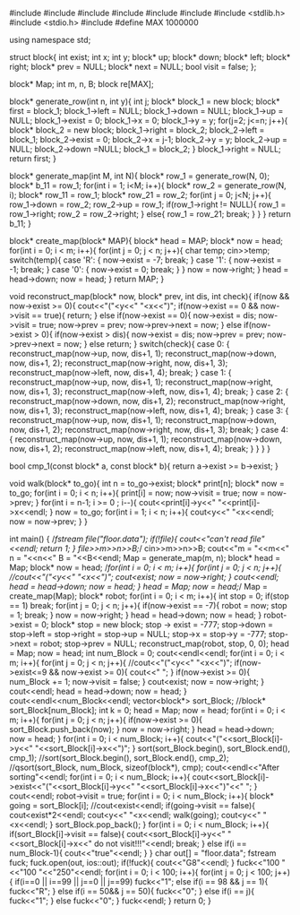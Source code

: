 #include <iostream>
#include <fstream>
#include <algorithm>
#include <cmath>
#include <stack>
#include <queue>
#include <stdlib.h>
#include <stdio.h>
#include <vector>
#define MAX 1000000

using namespace std;

struct block{
    int exist;
    int x;
    int y;
    block* up;
    block* down;
    block* left;
    block* right;
    block* prev = NULL;
    block* next = NULL;
    bool visit = false;
};

block* Map;
int m, n, B;
block re[MAX];

block* generate_row(int n, int y){
    int j;
    block* block_1 = new block;
    block* first = block_1;
    block_1->left = NULL;
    block_1->down = NULL;
    block_1->up = NULL;
    block_1->exist = 0;
    block_1->x = 0;
    block_1->y = y;
    for(j=2; j<=n; j++){
        block* block_2 = new block;
        block_1->right = block_2;
        block_2->left = block_1;
        block_2->exist = 0;
        block_2->x = j-1;
        block_2->y = y;
        block_2->up = NULL;
        block_2->down =NULL;
        block_1 = block_2;
    }
    block_1->right = NULL;
    return first;
}

block* generate_map(int M, int N){
    block* row_1 = generate_row(N, 0);
    block* b_11 = row_1;
    for(int i = 1; i<M; i++){
        block* row_2 = generate_row(N, i);
        block* row_11 = row_1;
        block* row_21 = row_2;
        for(int j = 0; j<N; j++){
            row_1->down = row_2;
            row_2->up = row_1;
            if(row_1->right != NULL){
                row_1 = row_1->right;
                row_2 = row_2->right;
            }
            else{
                row_1 = row_21;
                break;
            }
        }
    }
    return b_11;
}

block* create_map(block* MAP){
    block* head = MAP;
    block* now = head;
    for(int i = 0; i < m; i++){
        for(int j = 0; j < n; j++){
            char temp;
            cin>>temp;
            switch(temp){
            case 'R':
                {
                    now->exist = -7;
                    break;
                }
            case '1':
                {
                    now->exist = -1;
                    break;
                }
            case '0':
                {
                    now->exist = 0;
                    break;
                }
            }
            now = now->right;
        }
        head = head->down;
        now = head;
    }
    return MAP;
}

void reconstruct_map(block* now, block* prev, int dis, int check){
    if(now && now->exist >= 0){
        cout<<"("<<now->y<<" "<<now->x<<")";
        if(now->exist == 0 && now->visit == true){
            return;
        }
        else if(now->exist == 0){
            now->exist = dis;
            now->visit = true;
            now->prev = prev;
            now->prev->next = now;
        }
        else if(now->exist > 0){
            if(now->exist > dis){
                now->exist = dis;
                now->prev = prev;
                now->prev->next = now;
            }
            else
                return;
        }
        switch(check){
        case 0:
            {
                reconstruct_map(now->up, now, dis+1, 1);
                reconstruct_map(now->down, now, dis+1, 2);
                reconstruct_map(now->right, now, dis+1, 3);
                reconstruct_map(now->left, now, dis+1, 4);
                break;
            }
        case 1:
            {
                reconstruct_map(now->up, now, dis+1, 1);
                reconstruct_map(now->right, now, dis+1, 3);
                reconstruct_map(now->left, now, dis+1, 4);
                break;
            }
        case 2:
            {
                reconstruct_map(now->down, now, dis+1, 2);
                reconstruct_map(now->right, now, dis+1, 3);
                reconstruct_map(now->left, now, dis+1, 4);
                break;
            }
        case 3:
            {
                reconstruct_map(now->up, now, dis+1, 1);
                reconstruct_map(now->down, now, dis+1, 2);
                reconstruct_map(now->right, now, dis+1, 3);
                break;
            }
        case 4:
            {
                reconstruct_map(now->up, now, dis+1, 1);
                reconstruct_map(now->down, now, dis+1, 2);
                reconstruct_map(now->left, now, dis+1, 4);
                break;
            }
        }
    }
}

bool cmp_1(const block* a, const block* b){
    return a->exist >= b->exist;
}

void walk(block* to_go){
    int n = to_go->exist;
    block* print[n];
    block* now = to_go;
    for(int i = 0; i < n; i++){
        print[i] = now;
        now->visit = true;
        now = now->prev;
    }
    for(int i = n-1; i >= 0 ; i--){
        cout<<print[i]->y<<" "<<print[i]->x<<endl;
    }
    now = to_go;
    for(int i = 1; i < n; i++){
        cout<<now->y<<" "<<now->x<<endl;
        now = now->prev;
    }
}

int main()
{
    /*fstream file("floor.data");
    if(!file){
        cout<<"can't read file"<<endl;
        return 1;
    }
    file>>m>>n>>B;*/
    cin>>m>>n>>B;
    cout<<"m = "<<m<<" n = "<<n<<" B = "<<B<<endl;
    Map = generate_map(m, n);
    block* head = Map;
    block* now = head;
    /*for(int i = 0; i < m; i++){
        for(int j = 0; j < n; j++){
            //cout<<"("<<now->y<<" "<<now->x<<")";
            cout<<now->exist;
            now = now->right;
        }
        cout<<endl;
        head = head->down;
        now = head;
    }
    head = Map;
    now = head;*/
    Map = create_map(Map);
    block* robot;
    for(int i = 0; i < m; i++){
        int stop = 0;
        if(stop == 1)
            break;
        for(int j = 0; j < n; j++){
            if(now->exist == -7){
                robot = now;
                stop = 1;
                break;
            }
            now = now->right;
        }
        head = head->down;
        now = head;
    }
    robot->exist = 0;
    block* stop = new block;
    stop -> exist = -777;
    stop->down = stop->left = stop->right = stop->up = NULL;
    stop->x = stop->y = -777;
    stop->next = robot;
    stop->prev = NULL;
    reconstruct_map(robot, stop, 0, 0);
    head = Map;
    now = head;
    int num_Block = 0;
    cout<<endl<<endl;
    for(int i = 0; i < m; i++){
        for(int j = 0; j < n; j++){
            //cout<<"("<<now->y<<" "<<now->x<<")";
            if(now->exist<=9 && now->exist >= 0){
                cout<<" ";
            }
            if(now->exist >= 0){
                num_Block += 1;
                now->visit = false;
            }
            cout<<now->exist;
            now = now->right;
        }
        cout<<endl;
        head = head->down;
        now = head;
    }
    cout<<endl<<num_Block<<endl;
    vector<block*> sort_Block;
    //block* sort_Block[num_Block];
    int k = 0;
    head = Map;
    now = head;
    for(int i = 0; i < m; i++){
        for(int j = 0; j < n; j++){
            if(now->exist >= 0){
                sort_Block.push_back(now);
            }
            now = now->right;
        }
        head = head->down;
        now = head;
    }
    for(int i = 0; i < num_Block; i++){
        cout<<"("<<sort_Block[i]->y<<" "<<sort_Block[i]->x<<")";
    }
    sort(sort_Block.begin(), sort_Block.end(), cmp_1);
    //sort(sort_Block.begin(), sort_Block.end(), cmp_2);
    //qsort(sort_Block, num_Block, sizeof(block*), cmp);
    cout<<endl<<"After sorting"<<endl;
    for(int i = 0; i < num_Block; i++){
        cout<<sort_Block[i]->exist<<"("<<sort_Block[i]->y<<" "<<sort_Block[i]->x<<")"<<" ";
    }
    cout<<endl;
    robot->visit = true;
    for(int i = 0; i < num_Block; i++){
        block* going = sort_Block[i];
        //cout<<going->exist<<endl;
        if(going->visit == false){
            cout<<going->exist*2<<endl;
            cout<<robot->y<<" "<<robot->x<<endl;
            walk(going);
            cout<<robot->y<<" "<<robot->x<<endl;
        }
        sort_Block.pop_back();
    }
    for(int i = 0; i < num_Block; i++){
        if(sort_Block[i]->visit == false){
            cout<<sort_Block[i]->y<<" "<<sort_Block[i]->x<<" do not visit!!!"<<endl;
            break;
        }
        else if(i == num_Block-1){
            cout<<"true"<<endl;
        }
    }
    char out[] = "floor.data";
    fstream fuck;
    fuck.open(out, ios::out);
    if(!fuck){
        cout<<"G8"<<endl;
    }
    fuck<<"100 "<<"100 "<<"250"<<endl;
    for(int i = 0; i < 100; i++){
        for(int j = 0; j < 100; j++){
            if(i==0 || i==99 || j==0 || j==99)
            fuck<<"1";
            else if(i == 98 && j == 1){
                fuck<<"R";
            }
            else if(i == 50&& j == 50){
                fuck<<"0";
            }
            else if(i == j){
                fuck<<"1";
            }
            else
                fuck<<"0";
        }
        fuck<<endl;
    }
    return 0;
}
